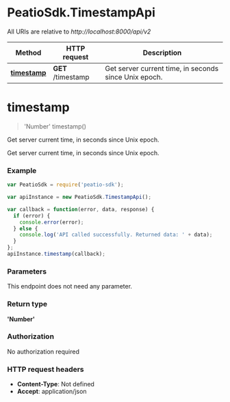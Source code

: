 # PeatioSdk.TimestampApi

All URIs are relative to *http://localhost:8000/api/v2*

Method | HTTP request | Description
------------- | ------------- | -------------
[**timestamp**](TimestampApi.md#timestamp) | **GET** /timestamp | Get server current time, in seconds since Unix epoch.


<a name="timestamp"></a>
# **timestamp**
> &#39;Number&#39; timestamp()

Get server current time, in seconds since Unix epoch.

Get server current time, in seconds since Unix epoch.

### Example
```javascript
var PeatioSdk = require('peatio-sdk');

var apiInstance = new PeatioSdk.TimestampApi();

var callback = function(error, data, response) {
  if (error) {
    console.error(error);
  } else {
    console.log('API called successfully. Returned data: ' + data);
  }
};
apiInstance.timestamp(callback);
```

### Parameters
This endpoint does not need any parameter.

### Return type

**&#39;Number&#39;**

### Authorization

No authorization required

### HTTP request headers

 - **Content-Type**: Not defined
 - **Accept**: application/json

